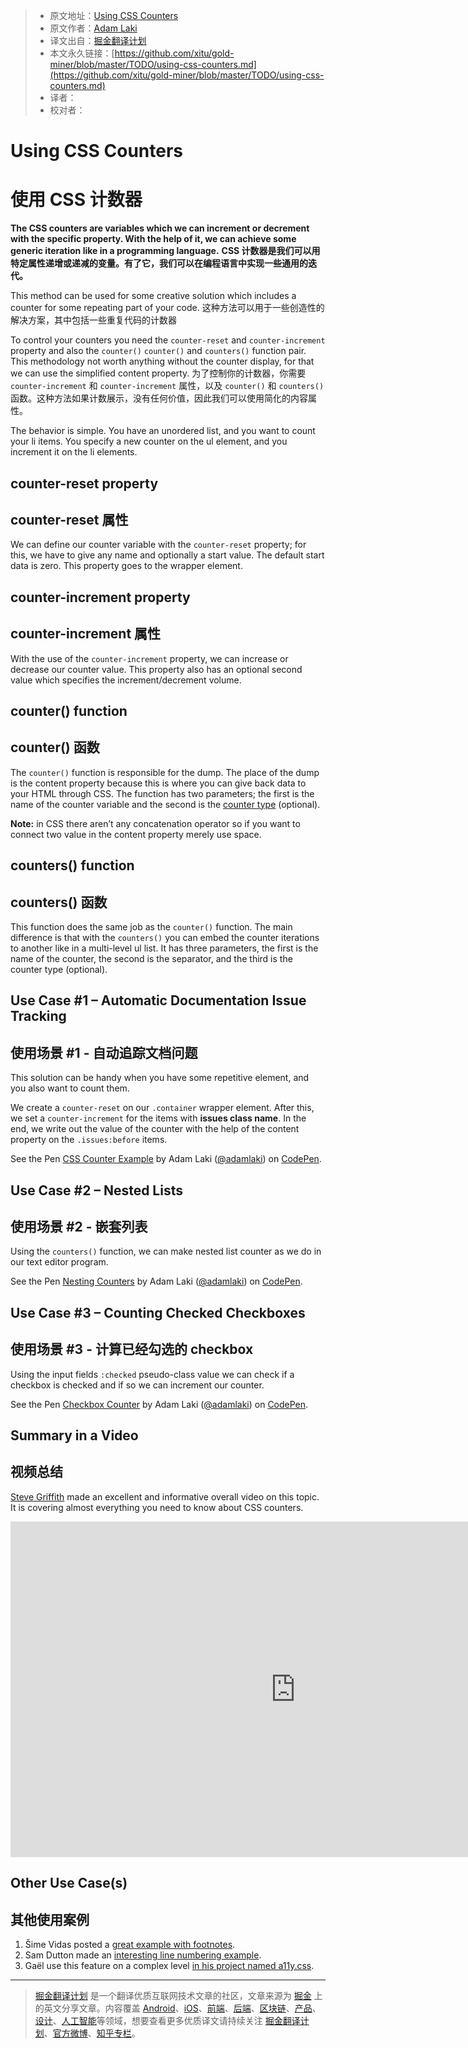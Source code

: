> * 原文地址：[Using CSS Counters](https://pineco.de/using-css-counters/)
> * 原文作者：[Adam Laki](https://pineco.de/author/laki/)
> * 译文出自：[掘金翻译计划](https://github.com/xitu/gold-miner)
> * 本文永久链接：[https://github.com/xitu/gold-miner/blob/master/TODO/using-css-counters.md](https://github.com/xitu/gold-miner/blob/master/TODO/using-css-counters.md)
> * 译者：
> * 校对者：

# Using CSS Counters
# 使用 CSS 计数器

**The CSS counters are variables which we can increment or decrement with the specific property. With the help of it, we can achieve some generic iteration like in a programming language.**
**CSS 计数器是我们可以用特定属性递增或递减的变量。有了它，我们可以在编程语言中实现一些通用的迭代。**

This method can be used for some creative solution which includes a counter for some repeating part of your code.
这种方法可以用于一些创造性的解决方案，其中包括一些重复代码的计数器

To control your counters you need the `counter-reset` and `counter-increment` property and also the `counter()`  `counter()` and `counters()` function pair. This methodology not worth anything without the counter display, for that we can use the simplified content property.
为了控制你的计数器，你需要 `counter-increment` 和 `counter-increment` 属性，以及 `counter()` 和 `counters()` 函数。这种方法如果计数展示，没有任何价值，因此我们可以使用简化的内容属性。

The behavior is simple. You have an unordered list, and you want to count your li items. You specify a new counter on the ul element, and you increment it on the li elements.

## counter-reset property
## counter-reset 属性

We can define our counter variable with the `counter-reset` property; for this, we have to give any name and optionally a start value. The default start data is zero. This property goes to the wrapper element.

## counter-increment property
## counter-increment 属性

With the use of the `counter-increment` property, we can increase or decrease our counter value. This property also has an optional second value which specifies the increment/decrement volume.

## counter() function
## counter() 函数

The `counter()` function is responsible for the dump. The place of the dump is the content property because this is where you can give back data to your HTML through CSS. The function has two parameters; the first is the name of the counter variable and the second is the [counter type](https://drafts.csswg.org/css-counter-styles-3/#typedef-counter-style) (optional).

**Note:** in CSS there aren’t any concatenation operator so if you want to connect two value in the content property merely use space.

## counters() function
## counters() 函数

This function does the same job as the `counter()` function. The main difference is that with the `counters()` you can embed the counter iterations to another like in a multi-level ul list. It has three parameters, the first is the name of the counter, the second is the separator, and the third is the counter type (optional).

## Use Case #1 – Automatic Documentation Issue Tracking
## 使用场景 #1 - 自动追踪文档问题

This solution can be handy when you have some repetitive element, and you also want to count them.

We create a `counter-reset` on our `.container` wrapper element. After this, we set a `counter-increment` for the items with **issues class name**. In the end, we write out the value of the counter with the help of the content property on the `.issues:before` items.

See the Pen [CSS Counter Example](https://codepen.io/adamlaki/pen/RrKBpJ/) by Adam Laki ([@adamlaki](https://codepen.io/adamlaki)) on [CodePen](https://codepen.io).

## Use Case #2 – Nested Lists
## 使用场景 #2 - 嵌套列表

Using the `counters()` function, we can make nested list counter as we do in our text editor program.

See the Pen [Nesting Counters](https://codepen.io/adamlaki/pen/a1907874b8b6eb2395cf0af7742e8f9d/) by Adam Laki ([@adamlaki](https://codepen.io/adamlaki)) on [CodePen](https://codepen.io).

## Use Case #3 – Counting Checked Checkboxes
## 使用场景 #3 - 计算已经勾选的 checkbox

Using the input fields `:checked` pseudo-class value we can check if a checkbox is checked and if so we can increment our counter.

See the Pen [Checkbox Counter](https://codepen.io/adamlaki/pen/f1ce9eef0a19069b883da8ec855e4b71/) by Adam Laki ([@adamlaki](https://codepen.io/adamlaki)) on [CodePen](https://codepen.io).

## Summary in a Video
## 视频总结

[Steve Griffith](https://www.youtube.com/channel/UCTBGXCJHORQjivtgtMsmkAQ) made an excellent and informative overall video on this topic. It is covering almost everything you need to know about CSS counters.

<iframe width="911" height="537" src="https://www.youtube.com/embed/TJR7qGCOjTk" frameborder="0" allow="autoplay; encrypted-media" allowfullscreen></iframe>

## Other Use Case(s)
## 其他使用案例

1. Šime Vidas posted a [great example with footnotes](https://codepen.io/simevidas/pen/xpbLmV?editors=0100).
2. Sam Dutton made an [interesting line numbering example](https://codepen.io/samdutton/pen/xpGxbY).
3. Gaël use this feature on a complex level [in his project named a11y.css](http://ffoodd.github.io/a11y.css/errors.html).


---

> [掘金翻译计划](https://github.com/xitu/gold-miner) 是一个翻译优质互联网技术文章的社区，文章来源为 [掘金](https://juejin.im) 上的英文分享文章。内容覆盖 [Android](https://github.com/xitu/gold-miner#android)、[iOS](https://github.com/xitu/gold-miner#ios)、[前端](https://github.com/xitu/gold-miner#前端)、[后端](https://github.com/xitu/gold-miner#后端)、[区块链](https://github.com/xitu/gold-miner#区块链)、[产品](https://github.com/xitu/gold-miner#产品)、[设计](https://github.com/xitu/gold-miner#设计)、[人工智能](https://github.com/xitu/gold-miner#人工智能)等领域，想要查看更多优质译文请持续关注 [掘金翻译计划](https://github.com/xitu/gold-miner)、[官方微博](http://weibo.com/juejinfanyi)、[知乎专栏](https://zhuanlan.zhihu.com/juejinfanyi)。
